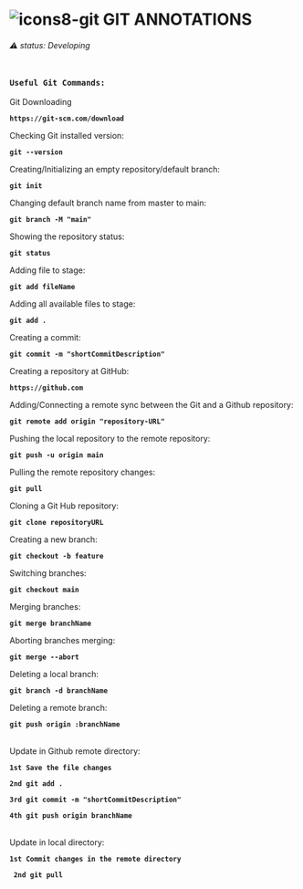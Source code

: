 # ![icons8-git](https://user-images.githubusercontent.com/67625804/154203860-ac702c40-98c9-4bab-a3f5-c93b97f46980.svg) GIT ANNOTATIONS
###### ⚠️  status: Developing <br> <br>
 
 
### ``` Useful Git Commands: ```


  <dt>Git Downloading</dt>
  
 **``` https://git-scm.com/download ```**
   
  <dt>Checking Git installed version:</dt>
  
  **``` git --version ```**
 
  <dt>Creating/Initializing an empty repository/default branch:</dt>

  **``` git init ```**
 
<dt>Changing default branch name from master to main:</dt>

  **``` git branch -M "main" ```**
 
 <dt>Showing the repository status:</dt>
 
 **``` git status ```**
 
 <dt>Adding file to stage:</dt>
 
  **``` git add fileName ```**
 
 <dt>Adding all available files to stage:</dt>
 
  **``` git add . ```**
 
 <dt>Creating a commit:</dt>
 
  **``` git commit -m "shortCommitDescription" ```**
 
 <dt>Creating a repository at GitHub:</dt>
 
  **``` https://github.com ```**
 
 <dt>Adding/Connecting a remote sync between the Git and a Github repository:</dt>
 
  **``` git remote add origin "repository-URL" ```**
 
 <dt>Pushing the local repository to the remote repository:</dt>
 
  **``` git push -u origin main ```**
 
 <dt>Pulling the remote repository changes:</dt>
 
  **``` git pull ```**
 
 <dt>Cloning a Git Hub repository:</dt>
 
  **``` git clone repositoryURL ```**
 
 <dt>Creating a new branch:</dt>
 
 **``` git checkout -b feature ```**
 
 <dt>Switching branches:</dt>
 
  **``` git checkout main ```**
 
 <dt>Merging branches:</dt>
 
  **``` git merge branchName ```**
 
 <dt>Aborting branches merging:</dt>
 
  **``` git merge --abort ```**
 
 <dt>Deleting a local branch:</dt>
 
  **``` git branch -d branchName ```**
 
 <dt>Deleting a remote branch:</dt>
 
  **``` git push origin :branchName ```**
<br>
<br>
<dt> Update in Github remote directory: </dt>

**``` 1st Save the file changes ```**

**``` 2nd git add . ```** 

**``` 3rd git commit -m "shortCommitDescription" ```**

**``` 4th git push origin branchName ```**
<br>
<br>
<dt> Update in local directory: </dt>

**``` 1st Commit changes in the remote directory ```**

**``` 2nd git pull```** 
